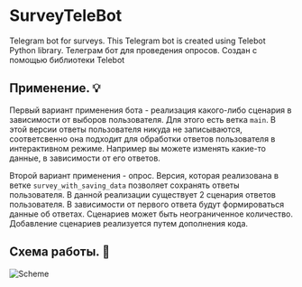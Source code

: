 # SurveyTeleBot
Telegram bot for surveys. This Telegram bot is created using Telebot Python library.
Телеграм бот для проведения опросов. Создан с помощью библиотеки Telebot

## Применение. :bulb:
Первый вариант применения бота - реализация какого-либо сценария в зависимости от выборов пользователя. Для этого есть ветка `main`. В этой версии ответы пользователя никуда не записываются, соответсвенно она подходит для обработки ответов пользователя в интерактивном режиме.
Например вы можете изменять какие-то данные, в зависимости от его ответов.

Второй вариант применения - опрос. Версия, которая реализована в ветке `survey_with_saving_data` позволяет сохранять ответы пользователя. В данной реализации существует 2 сценария ответов пользователя. В зависимости от первого ответа будут формироваться данные об ответах.
Сценариев может быть неограниченное количество. Добавление сценариев реализуется путем дополнения кода.

## Схема работы. :construction:
![Scheme](https://i.imgur.com/jZkXazF.png)
